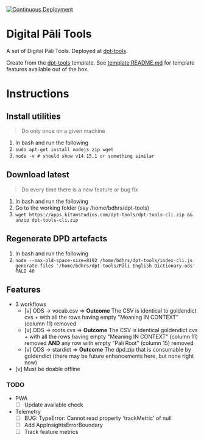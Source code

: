 [![Continuous Deployment](https://github.com/digitalpalitools/dpt-tools/workflows/Continuous%20Deployment/badge.svg)](https://github.com/digitalpalitools/dpt-tools/actions?query=workflow%3A%22Continuous+Deployment%22)

# Digital Pāli Tools

A set of Digital Pāli Tools. Deployed at [dpt-tools](https://apps.kitamstudios.com/dpt-tools).

Create from the [dpt-tools](https://github.com/kitamstudios/dpt-tools) template. See [template README.md](https://github.com/kitamstudios/dpt-tools/blob/358acedc91c62b31910087d54ffa2623761506e0/README.md) for template features available out of the box.

# Instructions

## Install utilities

> Do only once on a given machine

1. In bash and run the following
1. ```sudo apt-get install nodejs zip wget```
1. ```node -v # should show v14.15.1 or something similar```

## Download latest

> Do every time there is a new feature or bug fix

1. In bash and run the following
1. Go to the working folder (say /home/bdhrs/dpt-tools)
1. ```wget https://apps.kitamstudios.com/dpt-tools/dpt-tools-cli.zip && unzip dpt-tools-cli.zip```

## Regenerate DPD artefacts

1. In bash and run the following
1. ```node --max-old-space-size=8192 /home/bdhrs/dpt-tools/index-cli.js generate-files '/home/bdhrs/dpt-tools/Pāli English Dictionary.ods' PALI 40```

## Features

- 3 workflows
  - [v] ODS -> vocab.csv => **Outcome** The CSV is identical to goldendict cvs + with all the rows having empty "Meaning IN CONTEXT" (column 11) removed
  - [v] ODS -> roots.cvs => **Outcome** The CSV is identical goldendict cvs + with all the rows having empty "Meaning IN CONTEXT" (column 11) removed **AND** any row with empty "Pāli Root" (column 15) removed
  - [v] ODS -> stardict => **Outcome** The dpd.zip that is consumable by goldendict (there may be future enhancements here, but none right now)
- [v] Must be doable offline

### TODO

- PWA
  - [ ] Update available check
- Telemetry
  - [ ] BUG: TypeError: Cannot read property 'trackMetric' of null
  - [ ] Add AppInsightsErrorBoundary
  - [ ] Track feature metrics
